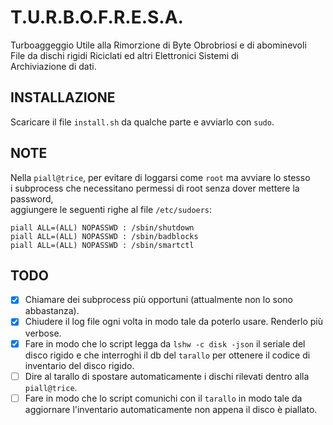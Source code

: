 # T.U.R.B.O.F.R.E.S.A.  
Turboaggeggio Utile alla Rimorzione di Byte Obrobriosi e di abominevoli  
File da dischi rigidi Riciclati ed altri Elettronici Sistemi di  
Archiviazione di dati.  

## INSTALLAZIONE
Scaricare il file `install.sh` da qualche parte e avviarlo con `sudo`.

## NOTE
Nella `piall@trice`, per evitare di loggarsi come `root` ma avviare lo stesso  
i subprocess che necessitano permessi di root senza dover mettere la password,  
aggiungere le seguenti righe al file `/etc/sudoers`:

`piall ALL=(ALL) NOPASSWD : /sbin/shutdown`  
`piall ALL=(ALL) NOPASSWD : /sbin/badblocks`  
`piall ALL=(ALL) NOPASSWD : /sbin/smartctl`

## TODO  
- [X] Chiamare dei subprocess più opportuni (attualmente non lo sono abbastanza).  
- [X] Chiudere il log file ogni volta in modo tale da poterlo usare. Renderlo più verbose.  
- [X] Fare in modo che lo script legga da `lshw -c disk -json` il seriale del disco rigido e che interroghi il db del `tarallo` per ottenere il codice di inventario del disco rigido.  
- [ ] Dire al tarallo di spostare automaticamente i dischi rilevati dentro alla `piall@trice`.  
- [ ] Fare in modo che lo script comunichi con il `tarallo` in modo tale da aggiornare l'inventario automaticamente non appena il disco è piallato.  
